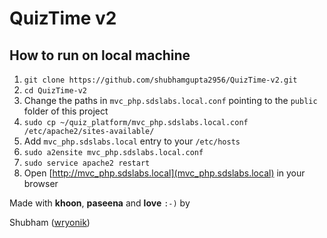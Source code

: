 # QuizTime v2

## How to run on local machine

1. `git clone https://github.com/shubhamgupta2956/QuizTime-v2.git`
2. `cd QuizTime-v2`
3. Change the paths in `mvc_php.sdslabs.local.conf` pointing to the `public` folder of this project
4. `sudo cp ~/quiz_platform/mvc_php.sdslabs.local.conf /etc/apache2/sites-available/`
5. Add `mvc_php.sdslabs.local` entry to your `/etc/hosts`
6. `sudo a2ensite mvc_php.sdslabs.local.conf`
7. `sudo service apache2 restart`
8. Open [http://mvc_php.sdslabs.local](mvc_php.sdslabs.local) in your browser

Made with **khoon**, **paseena** and **love** `:-)` by

Shubham ([wryonik](https://github.com/wryonik))
